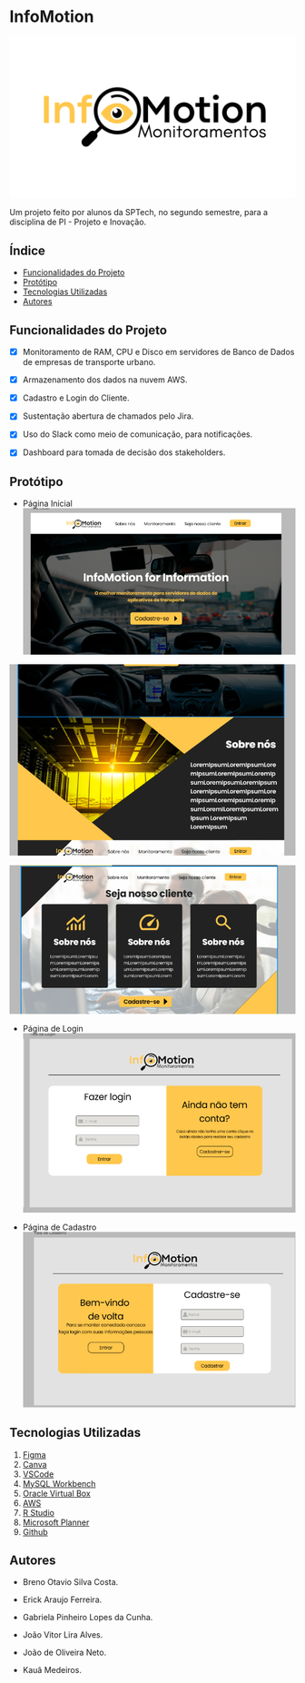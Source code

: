 # InfoMotion
![InfoMotion](prototipo/logo_fundo_branco.png)
<p> Um projeto feito por alunos da SPTech, no segundo semestre, para a disciplina de PI - Projeto e Inovação. </p>

## Índice
- <a href="#funcionalidades-do-projeto"> Funcionalidades do Projeto </a>
- <a href="#protótipo"> Protótipo </a> 
- <a href="#tecnologias-utilizadas"> Tecnologias Utilizadas </a> 
- <a href="#autores"> Autores </a> 

## Funcionalidades do Projeto
- [x] Monitoramento de RAM, CPU e Disco em servidores de Banco de Dados de empresas de transporte urbano.
- [x] Armazenamento dos dados na nuvem AWS.
- [x] Cadastro e Login do Cliente.
- [x] Sustentação abertura de chamados pelo Jira.
- [x] Uso do Slack como meio de comunicação, para notificações.
- [x] Dashboard para tomada de decisão dos stakeholders.


## Protótipo
- Página Inicial
![Página Home](prototipo/inicial1.png)

![Página Home](prototipo/inicial2.png)

![Página Home](prototipo/inicial3.png)

- Página de Login
![Página de Login](prototipo/login.png)

- Página de Cadastro
![Página de Cadastro](prototipo/cadastro.png)

## Tecnologias Utilizadas
1. [Figma](https://www.figma.com/)
2. [Canva](https://www.canva.com/pt_br/)
3. [VSCode](https://code.visualstudio.com)
4. [MySQL Workbench](https://www.mysql.com/products/workbench/)
5. [Oracle Virtual Box](https://www.virtualbox.org/wiki/Downloads)
6. [AWS](https://aws.amazon.com/pt/)
7. [R Studio](https://rstudio-education.github.io/hopr/starting.html)
8. [Microsoft Planner](https://planner.cloud.microsoft/)
9. [Github](https://github.com/)

## Autores
- Breno Otavio Silva Costa.

- Erick Araujo Ferreira.

- Gabriela Pinheiro Lopes da Cunha.

- João Vitor Lira Alves.

- João de Oliveira Neto.

- Kauã Medeiros.

